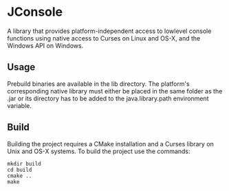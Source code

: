 # JConsole

A library that provides platform-independent access to lowlevel console functions using native access to Curses on Linux and OS-X, and the Windows API on Windows.

## Usage

Prebuild binaries are available in the lib directory. The platform's corresponding native library must either be placed in the same folder as the .jar or its directory has to be added to the java.library.path environment variable.

## Build

Building the project requires a CMake installation and a Curses library on Unix and OS-X systems. To build the project use the commands:

```
mkdir build
cd build
cmake ..
make
```
